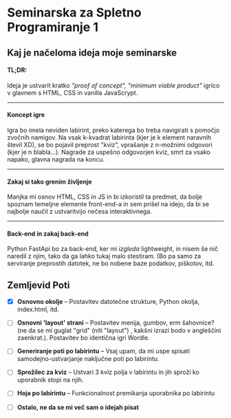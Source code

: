 # Seminarska za Spletno Programiranje 1

## Kaj je načeloma ideja moje seminarske


#### TL;DR:

Ideja je ustvarit kratko *"proof of concept", "minimum viable product"* igrico
v glavnem s HTML, CSS in vanilla JavaScrypt.
***

#### Koncept igre

Igra bo imela neviden labirint, preko katerega bo treba navigirati s pomočjo zvočnih namigov. Na vsak k-kvadrat
labirinta (kjer je k element naravnih števil XD), se bo pojavil preprost "kviz", vprašanje z n-možnimi odgovori (kjer je
n blabla...). Nagrade za uspešno odgovorjen kviz, smrt za vsako napako, glavna nagrada na koncu.
***

#### Zakaj si tako grenim življenje

Manjka mi osnov HTML, CSS in JS in bi izkoristil ta predmet, da bolje spoznam temeljne elemente front-end-a in sem
prišel na idejo, da bi se najbolje naučil z ustvaritvijo nečesa interaktivnega.

***

#### Back-end in zakaj back-end

Python FastApi bo za back-end, ker mi *izgleda* lightweight, in nisem še nič naredil z njim, tako da ga lahko tukaj malo
stestiram. (Bo pa samo za serviranje preprostih datotek, ne bo nobene baze podatkov, piškotov, itd.


## Zemljevid Poti

* [X] **Osnovno okolje** – Postavitev datotečne strukture, Python okolja, index.html, itd.
* [ ] **Osnovni 'layout' strani** – Postavitev menija, gumbov, erm šahovnice? (ne da se mi guglat "grid" (niti "layout")
  , kakšni izrazi bodo v angleščini zaenkrat.). Postavitev bo identična igri Wordle.
* [ ] **Generiranje poti po labirintu** – Vsaj upam, da mi uspe spisati samodejno-ustvarjanje naključne poti po
  labirintu.
* [ ] **Sprožilec za kviz** – Ustvari 3 kviz polja v labirintu in jih sproži ko uporabnik stopi na njih.
* [ ] **Hoja po labirintu** – Funkcionalnost premikanja uporabnika po labirintu
* [ ] **Ostalo, ne da se mi več sam o idejah pisat**

